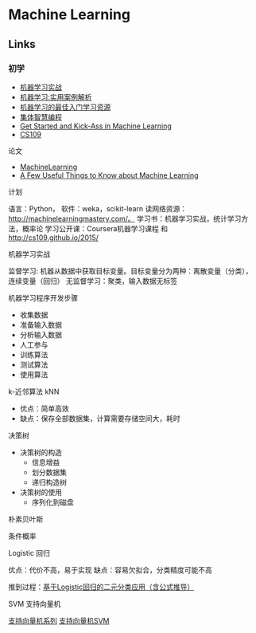 # Machine Learning

## Links

### 初学

- [机器学习实战](https://book.douban.com/subject/24703171/)
- [机器学习:实用案例解析](https://www.amazon.cn/%E5%9B%BE%E4%B9%A6/dp/B00CFCNGLG/479-4252085-2243758?ie=UTF8&camp=536&creative=3200&creativeASIN=B00CFCNGLG&linkCode=as2&ref_=as_li_qf_sp_asin_il_tl&tag=vastwork-23)
- [机器学习的最佳入门学习资源](https://segmentfault.com/a/1190000000394924)
- [集体智慧编程](https://book.douban.com/subject/3288908/)
- [Get Started and Kick-Ass in Machine Learning](http://machinelearningmastery.com/)
- [CS109](http://cs109.github.io/2014/index.html)

论文

- [MachineLearning](http://www.cs.cmu.edu/~tom/pubs/MachineLearning.pdf)
- [A Few Useful Things to Know about Machine Learning](http://homes.cs.washington.edu/~pedrod/papers/cacm12.pdf)

计划

语言：Python， 软件：weka，scikit-learn
读网络资源： http://machinelearningmastery.com/。
学习书：机器学习实战，统计学习方法，概率论
学习公开课：Coursera机器学习课程 和 http://cs109.github.io/2015/




机器学习实战

监督学习: 机器从数据中获取目标变量。目标变量分为两种：离散变量（分类），连续变量（回归）
无监督学习：聚类，输入数据无标签


机器学习程序开发步骤

- 收集数据
- 准备输入数据
- 分析输入数据
- 人工参与
- 训练算法
- 测试算法
- 使用算法

k-近邻算法 kNN

- 优点：简单高效
- 缺点：保存全部数据集，计算需要存储空间大，耗时


决策树

- 决策树的构造
  - 信息增益
  - 划分数据集
  - 递归构造树
 - 决策树的使用
   - 序列化到磁盘

朴素贝叶斯

条件概率

Logistic 回归

优点：代价不高，易于实现
缺点：容易欠拟合，分类精度可能不高

推到过程：[基于Logistic回归的二元分类应用（含公式推导）](http://www.jianshu.com/p/9ffab4c4f76d)


SVM 支持向量机

[支持向量机系列](http://blog.pluskid.org/?page_id=683)
[支持向量机SVM](http://www.cnblogs.com/jerrylead/archive/2011/03/13/1982639.html)
